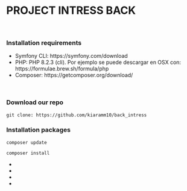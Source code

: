 <h1>PROJECT INTRESS BACK</h1>
<p></p>
<br>
<h3>Installation requirements</h3>
<ul>
  <li>Symfony CLI: https://symfony.com/download</li>
  <li>PHP: PHP 8.2.3 (cli). Por ejemplo se puede descargar en OSX con: https://formulae.brew.sh/formula/php</li>
  <li>Composer: https://getcomposer.org/download/</li>
</ul>
<br>

<h3>Download our  repo</h3>


```
git clone: https://github.com/kiaramm10/back_intress
```


<h3>Installation packages</h3>

```
composer update 
```

```
composer install
```







<ul>
  <li></li>
  <li></li>
  <li></li>
  <li></li>
</ul>
